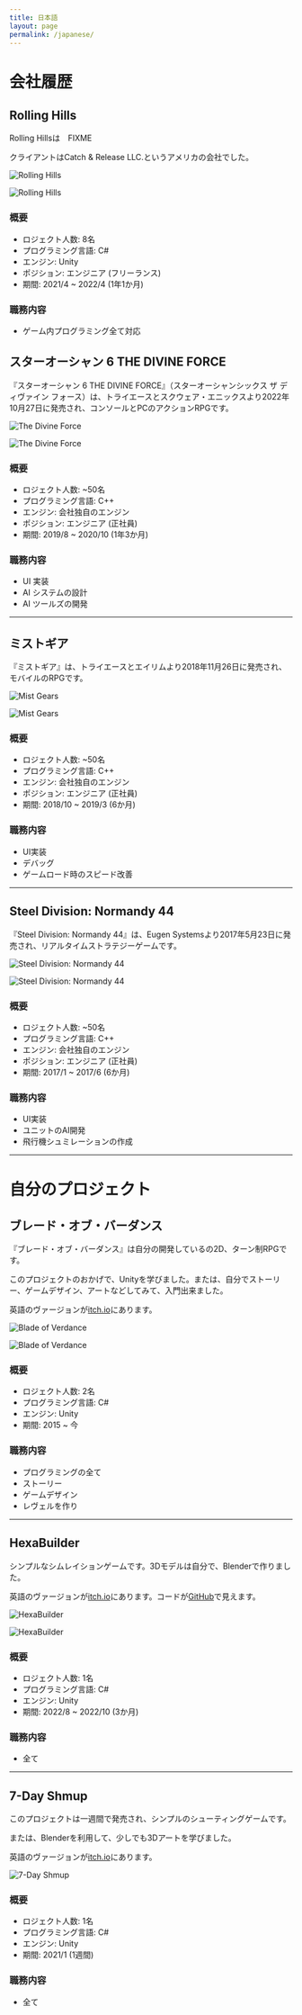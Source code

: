 ```yaml
---
title: 日本語
layout: page
permalink: /japanese/
---
```


# 会社履歴

## Rolling Hills

Rolling Hillsは　FIXME

クライアントはCatch & Release LLC.というアメリカの会社でした。

![Rolling Hills](https://pbs.twimg.com/tweet_video_thumb/Fgp19JyXEAMWe1O?format=jpg&name=900x900)

![Rolling Hills](https://pbs.twimg.com/media/FkcaS6tX0Ak62W0?format=jpg&name=large)

### 概要

- ロジェクト人数: 8名
- プログラミング言語: C#
- エンジン: Unity
- ポジション: エンジニア (フリーランス)
- 期間: 2021/4 ~ 2022/4 (1年1か月)

### 職務内容

- ゲーム内プログラミング全て対応

## スターオーシャン 6 THE DIVINE FORCE

『スターオーシャン 6 THE DIVINE FORCE』（スターオーシャンシックス ザ ディヴァイン フォース）は、トライエースとスクウェア・エニックスより2022年10月27日に発売され、コンソールとPCのアクションRPGです。

![The Divine Force](https://gh.cdn.sewest.net/assets/ident/news/cc5d6ec0/StarOcean_DF_screenshot12-ct87ibmen.jpg?quality=65)

![The Divine Force](https://assets.rpgsite.net/images/images/000/115/719/original/Star-Ocean-The-Divine-Force_20220628_46.jpg)

### 概要

- ロジェクト人数: ~50名
- プログラミング言語: C++
- エンジン: 会社独自のエンジン
- ポジション: エンジニア (正社員)
- 期間: 2019/8 ~ 2020/10 (1年3か月)

### 職務内容

- UI 実装
- AI システムの設計
- AI ツールズの開発

---

## ミストギア

『ミストギア』は、トライエースとエイリムより2018年11月26日に発売され、モバイルのRPGです。

![Mist Gears](https://mmoculture.com/wp-content/uploads/2018/08/Mist-Gears-image-3.jpg)

![Mist Gears](https://cdn.amz.appget.com/c/wp-content/uploads/2018/11/mist-gears_01.jpg)

### 概要

- ロジェクト人数: ~50名
- プログラミング言語: C++
- エンジン: 会社独自のエンジン
- ポジション: エンジニア (正社員)
- 期間: 2018/10 ~ 2019/3 (6か月)

### 職務内容

- UI実装
- デバッグ
- ゲームロード時のスピード改善

---

## Steel Division: Normandy 44

『Steel Division: Normandy 44』は、Eugen Systemsより2017年5月23日に発売され、リアルタイムストラテジーゲームです。

![Steel Division: Normandy 44](https://cdn.mos.cms.futurecdn.net/HBX9wEQcgXqgPtK8pM3czC.jpg)

![Steel Division: Normandy 44](https://eugensystems.com/wp-content/uploads/2017/03/Phase_B.jpg)

### 概要

- ロジェクト人数: ~50名
- プログラミング言語: C++
- エンジン: 会社独自のエンジン
- ポジション: エンジニア (正社員)
- 期間: 2017/1 ~ 2017/6 (6か月)

### 職務内容

- UI実装
- ユニットのAI開発
- 飛行機シュミレーションの作成

---

# 自分のプロジェクト

## ブレード・オブ・バーダンス

『ブレード・オブ・バーダンス』は自分の開発しているの2D、ターン制RPGです。

このプロジェクトのおかげで、Unityを学びました。または、自分でストーリー、ゲームデザイン、アートなどしてみて、入門出来ました。

英語のヴァージョンが[itch.io](https://tchassin.itch.io/blade-of-verdance-demo)にあります。

![Blade of Verdance](https://img.itch.zone/aW1hZ2UvMTAxOTMyLzExMzMwMDI5LnBuZw==/original/KLliHg.png)

![Blade of Verdance](https://img.itch.zone/aW1hZ2UvMTAxOTMyLzExMzMwMDExLnBuZw==/original/3XErCE.png)

### 概要

- ロジェクト人数: 2名
- プログラミング言語: C#
- エンジン: Unity
- 期間: 2015 ~ 今

### 職務内容

- プログラミングの全て
- ストーリー
- ゲームデザイン
- レヴェルを作り

---

## HexaBuilder

シンプルなシムレイションゲームです。3Dモデルは自分で、Blenderで作りました。

英語のヴァージョンが[itch.io](https://tchassin.itch.io/hexabuilder)にあります。コードが[GitHub](https://github.com/tchassin/hexa-builder)で見えます。

![HexaBuilder](https://img.itch.zone/aW1hZ2UvMTc0MjE4NC8xMjQ0OTg2NC5wbmc=/original/qtn6s8.png)

![HexaBuilder](https://img.itch.zone/aW1hZ2UvMTc0MjE4NC8xMDI1MzAwMy5wbmc=/original/%2BT0fTs.png)

### 概要

- ロジェクト人数: 1名
- プログラミング言語: C#
- エンジン: Unity
- 期間: 2022/8 ~ 2022/10 (3か月)

### 職務内容

- 全て

---

## 7-Day Shmup

このプロジェクトは一週間で発売され、シンプルのシューティングゲームです。

または、Blenderを利用して、少しでも3Dアートを学びました。

英語のヴァージョンが[itch.io](https://tchassin.itch.io/7-day-shmup)にあります。

![7-Day Shmup](https://img.itch.zone/aW1hZ2UvMTU0MjkxMi85MDAxNzI1LnBuZw==/original/h4b4bw.png)

### 概要

- ロジェクト人数: 1名
- プログラミング言語: C#
- エンジン: Unity
- 期間: 2021/1 (1週間)

### 職務内容

- 全て

